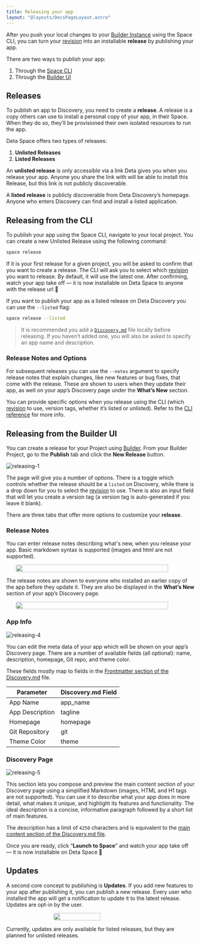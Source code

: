 ```yaml
---
title: Releasing your app
layout: "@layouts/DocsPageLayout.astro"
---
```


After you push your local changes to your [Builder Instance](/docs/en/build/fundamentals/development/builder-instance) using the Space CLI, you can turn your [revision](/docs/en/build/fundamentals/development/pushing#revisions) into an installable **release** by publishing your app.

There are two ways to publish your app:
1. Through the [Space CLI](#releasing-from-the-cli)
2. Through the [Builder UI](#releasing-from-the-builder-ui)


## Releases

To publish an app to Discovery, you need to create a **release**. A release is a copy others can use to install a personal copy of your app, in their Space. When they do so, they’ll be provisioned their own isolated resources to run the app.

Deta Space offers two types of releases:

1. **Unlisted Releases**
2. **Listed Releases**

An **unlisted release**  is only accessible via a link Deta gives you when you release your app.  Anyone you share the link with will be able to install this Release, but this link is not publicly discoverable.

A **listed release** is publicly discoverable from Deta Discovery’s homepage. Anyone who enters Discovery can find and install a listed application.

## Releasing from the CLI

To publish your app using the Space CLI, navigate to your local project. You can create a new Unlisted Release using the following command:

```bash
space release
```

If it is your first release for a given project, you will be asked to confirm that you want to create a release. The CLI will ask you to select which [revision](/docs/en/build/fundamentals/development/pushing#revisions) you want to release. By default, it will use the latest one. After confirming, watch your app take off — it is now installable on Deta Space to anyone with the release url 🎉

If you want to publish your app as a listed release on Deta Discovery you can use the `--listed` flag:

```bash
space release --listed
```


> It is recommended you add a [`Discovery.md`](/docs/en/publish/discovery-md) file locally before releasing. If you haven’t added one, you will also be asked to specify an app name and description.

### Release Notes and Options

For subsequent releases you can use the `--notes` argument to specify release notes that explain changes, like new features or bug fixes, that come with the release. These are shown to users when they update their app, as well on your app’s Discovery page under the **What’s New** section.

You can provide specific options when you release using the CLI (which [revision](/docs/en/build/fundamentals/development/pushing#revisions) to use, version tags, whether it’s listed or unlisted). Refer to the [CLI reference](/docs/en/build/reference/cli) for more info.

## Releasing from the Builder UI

You can create a release for your Project using [Builder](/docs/en/build/fundamentals/development/projects#projects-in-builder). From your Builder Project, go to the **Publish** tab and click the **New Release** button.

![releasing-1](/docs_assets/publish/releasing-1.png)

The page will give you a number of options. There is a toggle which controls whether the release should be a `listed` on Discovery, while there is a drop down for you to select the [revision](/docs/en/build/fundamentals/development/pushing#revisions) to use. There is also an input field that will let you create a version tag (a version tag is auto-generated if you leave it blank).

There are three tabs that offer more options to customize your **release**.

### Release Notes

You can enter release notes describing what's new, when you release your app. Basic markdown syntax is supported (images and html are not supported).

<div style="display:flex; justify-content: center;"><img style="border-radius: 5px; width: 90%; max-width:600px;" src="/docs_assets/publish/releasing-3.png"/></div>

The release notes are shown to everyone who installed an earlier copy of the app before they update it. They are also be displayed in the **What’s New** section of your app’s Discovery page.

<div style="display:flex; justify-content: center;"><img style="border-radius: 5px; width: 90%; max-width:600px;" src="/docs_assets/publish/releasing-2.png"/></div>

### App Info

![releasing-4](/docs_assets/publish/releasing-4.png)

You can edit the meta data of your app which will be shown on your app’s Discovery page. There are a number of available fields (all optional): name, description, homepage, Git repo, and theme color.

These fields mostly map to fields in the [Frontmatter section of the Discovery.md](/docs/en/publish/discovery-md#frontmatter) file.

| Parameter | Discovery.md Field |
| --- | --- |
| App Name | app_name |
| App Description | tagline |
| Homepage | homepage |
| Git Repository | git |
| Theme Color | theme |



### Discovery Page

![releasing-5](/docs_assets/publish/releasing-5.png)

This section lets you compose and preview the main content section of your Discovery page using a simplified Markdown (images, HTML and H1 tags are not supported). You can use it to describe what your app does in more detail, what makes it unique, and highlight its features and functionality. The ideal description is a concise, informative paragraph followed by a short list of main features.

The description has a limit of `4250` characters and is equivalent to the [main content section of the Discovery.md file](/docs/en/publish/discovery-md#markdown-content).

Once you are ready, click “**Launch to Space**” and watch your app take off — it is now installable on Deta Space 🎉

## Updates

A second core concept to publishing is **Updates**. If you add new features to your app after publishing it, you can publish a new release. Every user who installed the app will get a notification to update it to the latest release. Updates are opt-in by the user.

<div style="display:flex; justify-content: center;"><img style="border-radius: 5px; width: 50%; max-width:300px;" src="/docs_assets/publish/intro-1.png"/></div>

Currently, updates are only available for listed releases, but they are planned for unlisted releases.